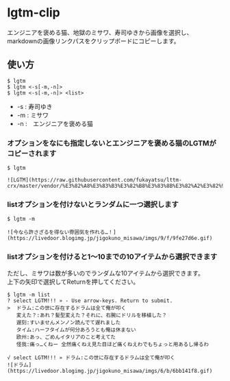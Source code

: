 # lgtm-clip
エンジニアを褒める猫、地獄のミサワ、寿司ゆきから画像を選択し、
markdownの画像リンクパスをクリップボードにコピーします。

## 使い方
```
$ lgtm
$ lgtm <-s[-m,-n]>
$ lgtm <-s[-m,-n]> <list>
```
* -s : 寿司ゆき
* -m : ミサワ
* -n :　エンジニアを褒める猫

### オプションをなにも指定しないとエンジニアを褒める猫のLGTMがコピーされます
```
$ lgtm
```
```
![LGTM](https://raw.githubusercontent.com/fukayatsu/lttm-crx/master/vendor/%E3%82%A8%E3%83%B3%E3%82%B8%E3%83%8B%E3%82%A2%E3%82%92%E8%A4%92%E3%82%81%E3%82%8B%E3%83%8D%E3%82%B3/01_LGTM.png)
```

### listオプションを付けないとランダムに一つ選択します
```
$ lgtm -m 
```
```
![今なら許さざるを得ない雰囲気を作れる…！](https://livedoor.blogimg.jp/jigokuno_misawa/imgs/9/f/9fe27d6e.gif)
```

### listオプションを付けると1～10までの10アイテムから選択できます
ただし、ミサワは数が多いのでランダムな10アイテムから選択できます。  
上下の矢印で選択してReturnを押してください。
```
$ lgtm -m list
? select LGTM!!! » - Use arrow-keys. Return to submit.
>  ドラム:この世に存在するドラムは全て俺が叩く
   変えた？:あれ？髪型変えた？それに、右腕にドリルを移植した？
   遅刻:すいませんメンノン読んでて遅れました
   タイム:ハーフタイムが何分あろうとも俺は休まない
   欧州:あっ、ごめんイタリアのこと考えてた
   怪我:痛っ…くねー 全然痛くねえ見た目ほど痛くねえわでもちょっと用あるし帰るわ
```
```
√ select LGTM!!! » ドラム:この世に存在するドラムは全て俺が叩く
![ドラム](https://livedoor.blogimg.jp/jigokuno_misawa/imgs/6/b/6bb141f8.gif)
```

